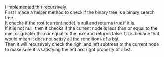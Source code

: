 I implemented this recursively.  
First I made a helper method to check if the binary tree is a binary search tree.  
It checks if the root (current node) is null and returns true if it is.  
If it is not null, then it checks if the current node is less than or equal to the min, or greater than or equal to the max and returns false if it is becaue that would mean it does not satisy all the conditions of a bst.  
Then it will recursively check the right and left subtrees of the current node to make sure it is satisfying the left and right property of a bst.  

